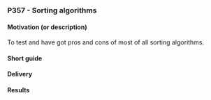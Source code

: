 ### P357 - Sorting algorithms

#### Motivation (or description)
To test and have got pros and cons of most of all sorting algorithms.

#### Short guide


#### Delivery


#### Results


